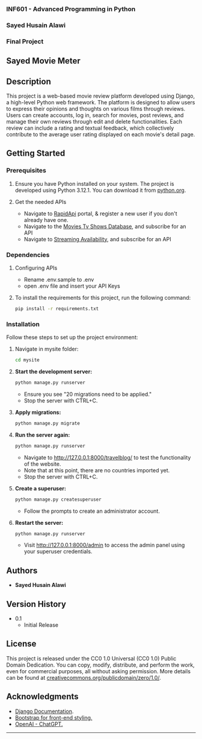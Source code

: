 ### INF601 - Advanced Programming in Python
### Sayed Husain Alawi
### Final Project

## Sayed Movie Meter

## Description
This project is a web-based movie review platform developed using Django, a high-level Python web framework. 
The platform is designed to allow users to express their opinions and thoughts on various films through reviews. 
Users can create accounts, log in, search for movies, post reviews, and manage their own reviews through edit and delete 
functionalities. Each review can include a rating and textual feedback, which collectively contribute to the average 
user rating displayed on each movie's detail page.

## Getting Started

### Prerequisites

1. Ensure you have Python installed on your system. The project is developed using Python 3.12.1. 
You can download it from [python.org](https://www.python.org/downloads/).


2. Get the needed APIs
   - Navigate to [RapidApi](https://rapidapi.com/) portal, & register a new user if you don't already have one.  
   - Navigate to the [Movies Tv Shows Database](https://rapidapi.com/amrelrafie/api/movies-tv-shows-database), and subscribe for an API
   - Navigate to [Streaming Availability](https://rapidapi.com/movie-of-the-night-movie-of-the-night-default/api/streaming-availability), and subscribe for an API

   
### Dependencies

1. Configuring APIs
   * Rename .env.sample to .env
   * open .env file and insert your API Keys

2. To install the requirements for this project, run the following command:
   ```bash
   pip install -r requirements.txt
   ```

### Installation
Follow these steps to set up the project environment:

1. Navigate in mysite folder:
   ```bash
   cd mysite
   ```

2. **Start the development server:**
   ```bash
   python manage.py runserver
   ```
   - Ensure you see "20 migrations need to be applied."
   - Stop the server with CTRL+C.


2. **Apply migrations:**
   ```bash
   python manage.py migrate
   ```


3. **Run the server again:**
   ```bash
   python manage.py runserver
   ```
   - Navigate to http://127.0.0.1:8000/travelblog/ to test the functionality of the website.
   - Note that at this point, there are no countries imported yet.
   - Stop the server with CTRL+C.


7. **Create a superuser:**
   ```bash
   python manage.py createsuperuser
   ```
   - Follow the prompts to create an administrator account.


8. **Restart the server:**
   ```bash
   python manage.py runserver
   ```
   - Visit http://127.0.0.1:8000/admin to access the admin panel using your superuser credentials.


## Authors
- **Sayed Husain Alawi**

## Version History
- 0.1
  - Initial Release

## License
This project is released under the CC0 1.0 Universal (CC0 1.0) Public Domain Dedication. You can copy, modify, distribute, and perform the work, even for commercial purposes, all without asking permission. More details can be found at [creativecommons.org/publicdomain/zero/1.0/](https://creativecommons.org/publicdomain/zero/1.0/).

## Acknowledgments
- [Django Documentation](https://docs.djangoproject.com/en/4.0/).
- [Bootstrap for front-end styling.](https://getbootstrap.com/)
- [OpenAI - ChatGPT.](https://chat.openai.com/)

---